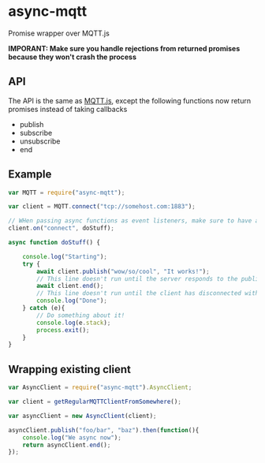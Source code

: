 # async-mqtt

Promise wrapper over MQTT.js

**IMPORANT: Make sure you handle rejections from returned promises because they won't crash the process**

## API

The API is the same as [MQTT.js](https://github.com/mqttjs/MQTT.js#api), except the following functions now return promises instead of taking callbacks

- publish
- subscribe
- unsubscribe
- end


## Example

```javascript
var MQTT = require("async-mqtt");

var client = MQTT.connect("tcp://somehost.com:1883");

// WHen passing async functions as event listeners, make sure to have a try catch block
client.on("connect", doStuff);

async function doStuff() {

	console.log("Starting");
	try {
		await client.publish("wow/so/cool", "It works!");
		// This line doesn't run until the server responds to the publish
		await client.end();
		// This line doesn't run until the client has disconnected without error
		console.log("Done");
	} catch (e){
		// Do something about it!
		console.log(e.stack);
		process.exit();
	}
}
```

## Wrapping existing client

```javascript
var AsyncClient = require("async-mqtt").AsyncClient;

var client = getRegularMQTTClientFromSomewhere();

var asyncClient = new AsyncClient(client);

asyncClient.publish("foo/bar", "baz").then(function(){
	console.log("We async now");
	return asyncClient.end();
});
```
